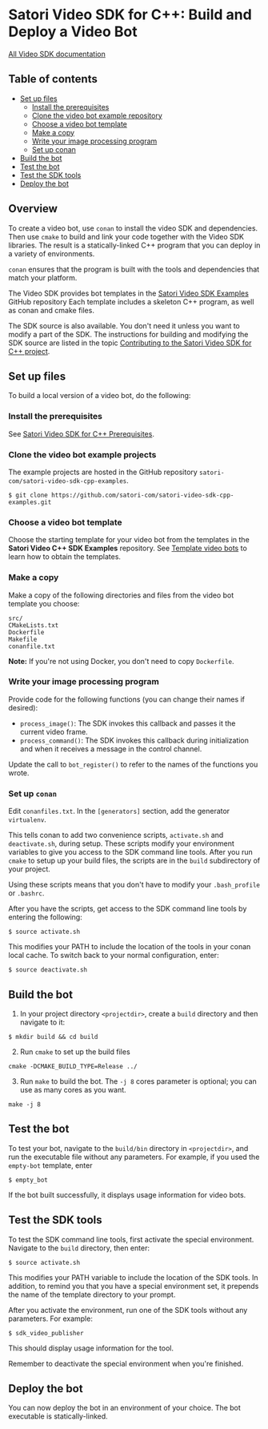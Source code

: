 # Satori Video SDK for C++: Build and Deploy a Video Bot

[All Video SDK documentation](../README.md)

## Table of contents
* [Set up files](#set-up-files)
    * [Install the prerequisites](#install-the-prerequisites)
    * [Clone the video bot example repository](#clone-the-video-bot-example-repository)
    * [Choose a video bot template](#choose-a-video-bot-template)
    * [Make a copy](#make-a-copy)
    * [Write your image processing program](#write-your-image-processing-program)
    * [Set up conan](#set-up-conan)
* [Build the bot](#build-the-bot)
* [Test the bot](#test-the-bot)
* [Test the SDK tools](#test-the-sdk-tools)
* [Deploy the bot](#deploy-the-bot)

## Overview
To create a video bot, use `conan` to install the video SDK and dependencies. Then use `cmake` to build and link your code
together with the Video SDK libraries. The result is a statically-linked C++ program that you can deploy in a variety of
environments.

`conan` ensures that the program is built with the tools and dependencies that match your platform.

The Video SDK provides bot templates in the
[Satori Video SDK Examples](https://github.com/satori-com/satori-video-sdk-cpp-examples) GitHub repository
Each template includes a skeleton C++ program, as well as conan and cmake files.

The SDK source is also available. You don't need it unless you want to modify a part of
the SDK. The instructions for building and modifying the SDK source are listed in the topic
[Contributing to the Satori Video SDK for C++ project](contributing.md).

## Set up files
To build a local version of a video bot, do the following:

### Install the prerequisites
See [Satori Video SDK for C++ Prerequisites](prerequisites.md).

### Clone the video bot example projects
The example projects are hosted in the GitHub repository
`satori-com/satori-video-sdk-cpp-examples`.
```
$ git clone https://github.com/satori-com/satori-video-sdk-cpp-examples.git
```

### Choose a video bot template

Choose the starting template for your video bot from the templates in the **Satori Video C++ SDK Examples** repository.
See [Template video bots](reference.md#template-video-bots) to learn how to obtain the templates.

### Make a copy

Make a copy of the following directories and files from the video bot template you choose:
```
src/
CMakeLists.txt
Dockerfile
Makefile
conanfile.txt
```

**Note:** If you're not using Docker, you don't need to copy `Dockerfile`.

### Write your image processing program
Provide code for the following functions (you can change their names if desired):

* `process_image()`: The SDK invokes this callback and passes it the current video frame.
* `process_command()`: The SDK invokes this callback during initialization and when it
receives a message in the control channel.

Update the call to `bot_register()` to refer to the names of the functions you wrote.

### Set up `conan`
Edit `conanfiles.txt`. In the `[generators]` section, add the generator `virtualenv`.

This tells conan to add two convenience scripts, `activate.sh` and `deactivate.sh`, during setup. These scripts
modify your environment variables to give you access to the SDK command line tools. After you run `cmake` to
setup up your build files, the scripts are in the `build` subdirectory of your project.

Using these scripts means that you don't have to modify your `.bash_profile` or `.bashrc`.

After you have the scripts, get access to the SDK command line tools by entering the following:

```
$ source activate.sh
```

This modifies your PATH to include the location of the tools in your conan local cache. To switch back to your
normal configuration, enter:
```
$ source deactivate.sh
```

## Build the bot
1. In your project directory `<projectdir>`, create a `build` directory and then navigate to it:
```
$ mkdir build && cd build
```

2. Run `cmake` to set up the build files
```
cmake -DCMAKE_BUILD_TYPE=Release ../
```

3. Run `make` to build the bot. The `-j 8` cores parameter is optional; you can use as many cores as you want.
```
make -j 8
```
## Test the bot

To test your bot, navigate to the `build/bin` directory in `<projectdir>`, and run the executable file without any
parameters. For example, if you used the `empty-bot` template, enter
```
$ empty_bot
```
If the bot built successfully, it displays usage information for video bots.

## Test the SDK tools

To test the SDK command line tools, first activate the special environment. Navigate to the `build` directory, then
enter:
```
$ source activate.sh
```

This modifies your PATH variable to include the location of the SDK tools. In addition, to remind you that you have
a special environment set, it prepends the name of the template directory to your prompt.

After you activate the environment, run one of the SDK tools without any parameters. For example:

```
$ sdk_video_publisher
```

This should display usage information for the tool.

Remember to deactivate the special environment when you're finished.

## Deploy the bot
You can now deploy the bot in an environment of your choice. The bot executable is statically-linked.
